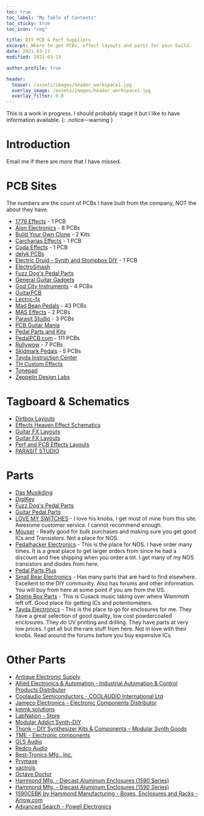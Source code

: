 ```yaml
---
toc: true
toc_label: "My Table of Contents"
toc_sticky: true
toc_icon: "cog"

title: DIY PCB & Part Suppliers
excerpt: Where to get PCBs, effect layouts and parts for your build.
date: 2021-03-13
modified: 2021-03-13

author_profile: true

header:
  teaser: /assets/images/header_workspace1.jpg
  overlay_image: /assets/images/header_workspace1.jpg
  overlay_filter: 0.8
---
```


This is a work in progress. I should probably stage it but I like to have information available.
{: .notice--warning }

# Introduction

Email me if there are more that I have missed.

# PCB Sites

The numbers are the count of PCBs I have built from the company, NOT the about they have.

* [1776 Effects](https://1776effects.com/) - 1 PCB 
* [Aion Electronics](https://aionfx.com/) - 8 PCBs
* [Build Your Own Clone](https://buildyourownclone.com/) - 2 Kits
* [Carcharias Effects](https://carchariaseffects.com/) - 1 PCB
* [Coda Effects](https://www.coda-effects.com/) - 1 PCB
* [delyk PCBs](https://www.delykpcb.com/)
* [Electric Druid - Synth and Stompbox DIY](https://electricdruid.net/) - 1 PCB
* [ElectroSmash](https://www.electrosmash.com/#)
* [Fuzz Dog's Pedal Parts](https://shop.pedalparts.co.uk/)
* [General Guitar Gadgets](http://www.generalguitargadgets.com/)
* [God City Instruments](https://www.godcityinstruments.com/collections/diy-pcbs) - 4 PCBs
* [GuitarPCB](https://guitarpcb.com/)
* [Lectric-fx](https://lectric-fx.com/)
* [Mad Bean Pedals](https://www.madbeanpedals.com/projects/index.html)  - 43 PCBs
* [MAS Effects](https://mas-effects.com/) - 2 PCBs
* [Parasit Studio](https://www.parasitstudio.se/) - 3 PCBs
* [PCB Guitar Mania](https://pcbguitarmania.com/)
* [Pedal Parts and Kits](https://www.pedalpartsandkits.com/)
* [PedalPCB.com](https://www.pedalpcb.com/) - 111 PCBs
* [Rullywow](https://rullywow.com/) - 7 PCBs
* [Skidmark Pedals](https://www.facebook.com/groups/560079824864843) - 5 PCBs
* [Tayda Instruction Center](https://www.taydakits.com/)
* [TH Custom Effects](http://diy.thcustom.com/)
* [Tonepad](http://www.tonepad.com/default.asp)
* [Zeppelin Design Labs](https://zeppelindesignlabs.com/)

# Tagboard & Schematics

* [Dirtbox Layouts](https://dirtboxlayouts.blogspot.com/)
* [Effects Heaven Effect Schematics](https://schematicheaven.net/effects.html)
* [Guitar FX Layouts](http://tagboardeffects.blogspot.com/)
* [Guitar FX Layouts](http://guitar-fx-layouts.42897.x6.nabble.com/)
* [Perf and PCB Effects Layouts](http://effectslayouts.blogspot.com/)
* [PARASIT STUDIO](https://www.parasitstudio.se/stripboard-layouts/category/all)

# Parts

* [Das Musikding](https://www.musikding.de/)
* [DigiKey](https://www.digikey.com/product-detail/en/)
* [Fuzz Dog's Pedal Parts](http://shop.pedalparts.co.uk/index.aspx?pageid=847117)
* [Guitar Pedal Parts](https://guitarpedalparts.com/)
* [LOVE MY SWITCHES](https://lovemyswitches.com/) - I love his knobs, I get most of mine from this site. Awesome customer service. I cannot recommend enough.
* [Mouser](https://www.mouser.com/) - Really good for bulk purchases and making sure you get good ICs and Transistors. Not a place for NOS.
* [Pedalhacker Electronics](https://www.pedalhackerelectronics.com/) - This is the place for NOS. I have order many times. It is a great place to get larger orders from since he had a discount and free shipping when you order a lot. I get many of my NOS transistors and diodes from here.
* [Pedal Parts Plus](http://www.pedalpartsplus.com/)
* [Small Bear Electronics](http://smallbear-electronics.mybigcommerce.com/) - Has many parts that are hard to find elsewhere. Excellent to the DIY community. Also has forums and other information. You will buy from here at some point if you are from the US.
* [Stomp Box Parts](https://stompboxparts.com/) - This is Cusack music taking over where Wammoth left off. Good place for getting ICs and potentiometers.
* [Tayda Electronics](https://www.taydaelectronics.com/) - This is the place to go for enclosures for me. They have a great selection of good quality, low cost powdercoated enclosures. They do UV printing and drilling. They have parts at very low prices. I get all but the rare stuff from here. Not in love with their knobs. Read around the forums before you buy expensive ICs.

# Other Parts

* [Antique Electronic Supply](https://www.tubesandmore.com/)
* [Allied Electronics & Automation - Industrial Automation & Control Products Distributor](https://www.alliedelec.com/)
* [Coolaudio Semiconductors - COOLAUDIO International Ltd](http://www.coolaudio.com/index.php)
* [Jameco Electronics - Electronic Components Distributor](https://www.jameco.com/webapp/wcs/stores/servlet/StoreCatalogDisplay?langId=-1&storeId=10001&catalogId=10001)
* [kmmk.solutions](http://kmmk.solutions/)
* [LabNation - Store](https://www.lab-nation.com/store)
* [Modular Addict Synth-DIY](https://modularaddict.com/)
* [Thonk – DIY Synthesizer Kits & Components – Modular Synth Goods](https://www.thonk.co.uk/)
* [TME - Electronic components](https://www.tme.com/us/en-us/)
* [GLS Audio](https://www.glsaudio.com/)
* [Redco Audio](https://www.redco.com/)
* [Best-Tronics Mfg., Inc.](https://btpa.com/)
* [Prymaxe](https://www.prymaxe.com/)
* [vactrols](https://synthcube.com/cart/vactrols)
* [Octave Doctor](https://octavedoctor.com/)
* [Hammond Mfg. - Diecast Aluminum Enclosures (1590 Series)](https://www.hammfg.com/)
* [Hammond Mfg. - Diecast Aluminum Enclosures (1590 Series)](http://www.hammondmfg.com/dwg.htm)
* [1590CEBK by Hammond Manufacturing - Boxes, Enclosures and Racks - Arrow.com](https://www.arrow.com/en/products/1590cebk/hammond-manufacturing)
* [Advanced Search - Powell Electronics](https://www.powell.com/e2wItemAdvanceSearch.aspx?ManufacturerName=Hammond%20Manufacturing)




